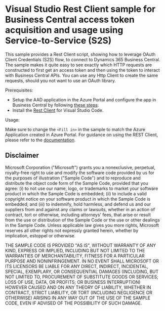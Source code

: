 # Visual Studio Rest Client sample for Business Central access token acquisition and usage using Service-to-Service (S2S)

This sample provides a Rest Client script, showing how to leverage OAuth Client Credentials (S2S) flow, to connect to Dynamics 365 Business Central. The sample makes it quite easy to see exactly which HTTP requests are constructed to first get an access token and then using the token to interact with Business Central APIs. You can use any Http Client to create the same requests, should you not want to use an OAuth library.

Prerequisites:
* Setup the AAD application in the Azure Portal and configure the app in Business Central by following [these steps](https://github.com/microsoft/BCTech/tree/master/samples/PSOAuthBCAccess).
* Install the [Rest Client](https://marketplace.visualstudio.com/items?itemName=humao.rest-client) for Visual Studio Code.


Usage:

Make sure to change the `<Fill in>` in the sample to match the Azure Application created in Azure Portal. 
For guidance on using the REST Client, please refer to the [documentation](https://marketplace.visualstudio.com/items?itemName=humao.rest-client).


## Disclaimer

Microsoft Corporation ("Microsoft") grants you a nonexclusive, perpetual, royalty-free right to use and modify the software code provided by us for the purposes of illustration ("Sample Code") and to reproduce and distribute the object code form of the Sample Code, provided that you agree: (i) to not use our name, logo, or trademarks to market your software product in which the Sample Code is embedded; (ii) to include a valid copyright notice on your software product in which the Sample Code is embedded; and (iii) to indemnify, hold harmless, and defend us and our suppliers from and against any claims or lawsuits, whether in an action of contract, tort or otherwise, including attorneys' fees, that arise or result from the use or distribution of the Sample Code or the use or other dealings in the Sample Code. Unless applicable law gives you more rights, Microsoft reserves all other rights not expressly granted herein, whether by implication, estoppel or otherwise.

THE SAMPLE CODE IS PROVIDED "AS IS", WITHOUT WARRANTY OF ANY KIND, EXPRESS OR IMPLIED, INCLUDING BUT NOT LIMITED TO THE WARRANTIES OF MERCHANTABILITY, FITNESS FOR A PARTICULAR PURPOSE AND NONINFRINGEMENT. IN NO EVENT SHALL MICROSOFT OR ITS LICENSORS BE LIABLE FOR ANY DIRECT, INDIRECT, INCIDENTAL, SPECIAL, EXEMPLARY, OR CONSEQUENTIAL DAMAGES (INCLUDING, BUT NOT LIMITED TO, PROCUREMENT OF SUBSTITUTE GOODS OR SERVICES; LOSS OF USE, DATA, OR PROFITS; OR BUSINESS INTERRUPTION) HOWEVER CAUSED AND ON ANY THEORY OF LIABILITY, WHETHER IN CONTRACT, STRICT LIABILITY, OR TORT (INCLUDING NEGLIGENCE OR OTHERWISE) ARISING IN ANY WAY OUT OF THE USE OF THE SAMPLE CODE, EVEN IF ADVISED OF THE POSSIBILITY OF SUCH DAMAGE.
